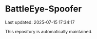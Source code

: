 # BattleEye-Spoofer

Last updated: 2025-07-15 17:34:17

This repository is automatically maintained.
